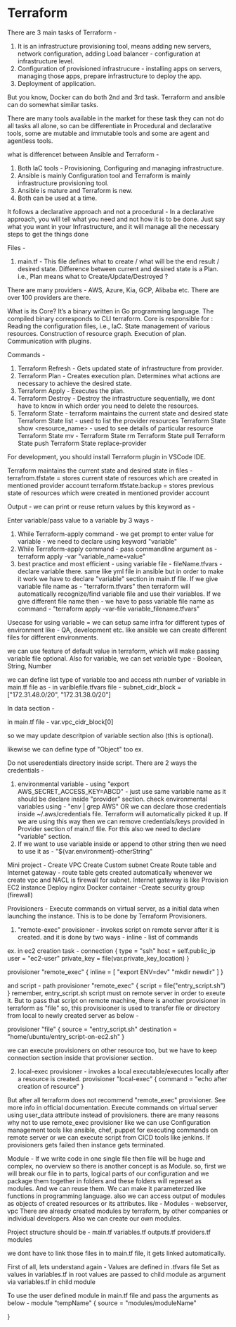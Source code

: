 # Terraform

There are 3 main tasks of Terraform - 
1. It is an infrastructure provisioning tool, means adding new servers, network configuration, adding Load balancer - configuration at infrastructure level.
2. Configuration of provisioned infrastrucure - installing apps on servers, managing those apps, prepare infrastructure to deploy the app.
3. Deployment of application.

But you know, Docker can do both 2nd and 3rd task.
Terraform and ansible can do somewhat similar tasks.

There are many tools available in the market for these task they can not do all tasks all alone, so can be differentiate in Procedural and declarative tools, some are mutable and immutable tools and some are agent and agentless tools.

what is differencet between Ansible and Terraform -
1. Both IaC tools - Provisioning, Configuring and managing infrastructure.
2. Ansible is mainly Configuration tool and Terraform is mainly infrastructure provisioning tool.
3. Ansible is mature and Terraform is new. 
4. Both can be used at a time.

It follows a declarative approach and not a procedural - In a declarative approach, you will tell what you need and not how it is to be done. Just say what you want in your Infrastructure, and it will manage all the necessary steps to get the things done

Files -
1. main.tf - This file defines what to create / what will be the end result / desired state.
Difference between current and desired state is a Plan. i.e., Plan means what to Create/Update/Destroyed ?

There are many providers - AWS, Azure, Kia, GCP, Alibaba etc. There are over 100 providers are there.

What is its Core?
It’s a binary written in Go programming language. The compiled binary corresponds to CLI terraform.
Core is responsible for :
Reading the configuration files, i.e., IaC.
State management of various resources.
Construction of resource graph.
Execution of plan.
Communication with plugins.

Commands -
1. Terraform Refresh - Gets updated state of infrastructure from provider.
2. Terraform Plan - Creates execution plan. Determines what actions are necessary to achieve the desired state.
3. Terraform Apply - Executes the plan.
4. Terraform Destroy - Destroy the infrastructure sequentially, we dont have to know in which order you need to delete the resources.
5. Terraform State - terraform maintains the current state and desired state
  Terraform State list - used to list the provider resources
  Terraform State show <resource_name> - used to see details of particular resource
  Terraform State mv - 
  Terraform State rm
  Terraform State pull
  Terraform State push
  Terraform State replace-provider

For development, you should install Terraform plugin in VSCode IDE.

Terraform maintains the current state and desired state in files - 
terrafrom.tfstate = stores current state of resources which are created in mentioned provider account
terraform.tfstate.backup = stores previous state of resources which were created in mentioned provider account

Output - we can print or reuse return values by this keyword as -

Enter variable/pass value to a variable by 3 ways -
1. While Terraform-apply command - we get prompt to enter value for variable - we need to declare using keyword "variable"
2. While Terraform-apply command - pass commandline argument as - terraform apply -var  "variable_name=value"
3. best practice and most efficient - using variable file - fileName.tfvars - declare variable there. same like yml file in ansible but in order to make it work we have to declare "variable" section in main.tf file.
If we give variable file name as - "terraform.tfvars" then terraform will automatically recognize/find variable file and use their variables. 
If we give different file name then - we have to pass variable file name as command - "terraform apply -var-file variable_filename.tfvars"

Usecase for using variable = we can setup same infra for different types of environment like - QA, development etc. like ansible we can create different files for different environments.

we can use feature of default value in terraform, which will make passing variable file optional.
Also for variable, we can set variable type - Boolean, String, Number

we can define list type of variable too and access nth number of variable in main.tf file as -
in variblefile.tfvars file -
subnet_cidr_block = ["172.31.48.0/20", "172.31.38.0/20"]

In data section -



in main.tf file -
var.vpc_cidr_block[0]

so we may update descritpion of variable section also (this is optional).

likewise we can define type of "Object" too
ex. 

Do not useredentials directory inside script.
There are 2 ways the credentials - 
1. environmental variable - using "export AWS_SECRET_ACCESS_KEY=ABCD" - just use same variable name as it should be declare inside "provider" section.
  check environmental variables using - "env | grep AWS" OR we can declare those credentials inside ~/.aws/credentials file. Terraform will automatically picked it up. If we are using this way then we can remove credentials/keys provided in Provider section of main.tf file. For this also we need to declare "variable" section.
2. If we want to use variable inside or append to other string then we need to use it as - "${var.environment}-otherString"


Mini project -
Create VPC
Create Custom subnet
Create Route table and Internet gateway - route table gets created automatically whenever we create vpc and NACL is firewall for subnet. Internet gateway is like 
Provision EC2 instance
Deploy nginx Docker container
-Create security group (firewall)


Provisioners -
Execute commands on virtual server, as a initial data when launching the instance. 
This is to be done by Terraform Provisioners.
1. "remote-exec" provisioner - invokes script on remote server after it is created. and it is done by two ways -
    inline - list of commands
    
ex.
in ec2 creation task -
connection {
        type = "ssh"
        host = self.public_ip
        user = "ec2-user"
        private_key = file(var.private_key_location)
}

provisioner "remote_exec" {
        inline = [
            "export ENV=dev"
            "mkdir newdir"
        ]
}

and script - path
provisioner "remote_exec" {
    script = file("entry_script.sh")
}
 remember, entry_script.sh script must on remote server in order to exeute it.
 But to pass that script on remote machine, there is another provisioner in terraform as "file"
 so, this provisiooner is used to transfer file or directory from local to newly created server as below -
 
 provisioner "file" {
    source = "entry_script.sh"
    destination =  "home/ubuntu/entry_script-on-ec2.sh"
 }
 
 we can execute provisioners on other resource too, but we have to keep connection section inside that provisioner section.
 
 2. local-exec provisioner - invokes a local executable/executes locally after a resource is created.
 provisioner "local-exec" {
    command = "echo after creation of resource"
 }
 
 But after all terraform does not recommend "remote_exec" provisioner. See more info in official documentation.
 Execute commands on virtual server using user_data attribute instead of provisioners.
 there are many reasons why not to use remote_exec provisioner like we can use Configuration management tools like ansible, chef, puppet for executing   commands on remote server or we can execute script from CICD tools like jenkins.
 If provisioners gets failed then instance gets terminated.
 
 
 Module -
 If we write code in one single file then file will be huge and complex, no overview so there is another concept is as Module.
 so, first we will break our file in to parts, logical parts of our configuration and we package them together in folders and these folders will represet as modules. And we can reuse them. We can make it parameterzed like functions in programming language. also we can access output of modules as objects of created resources or its attributes.
 like - Modules - webserver, vpc
 There are already created modules by terraform, by other companies or individual developers. Also we can create our own modules.
 
 Project structure should be -
 main.tf
 variables.tf
 outputs.tf
 providers.tf
 modules
 
 we dont have to link those files in to main.tf file, it gets linked automatically.

First of all, lets understand again -
Values are defined in .tfvars file
Set as values in variables.tf in root
values are passed to child module as argument
via variables.tf in child module

 To use the user defined module in main.tf file and pass the arguments as below -
  module "tempName" {
     source = "modules/moduleName"
     
  }
  
  
  
  
  
